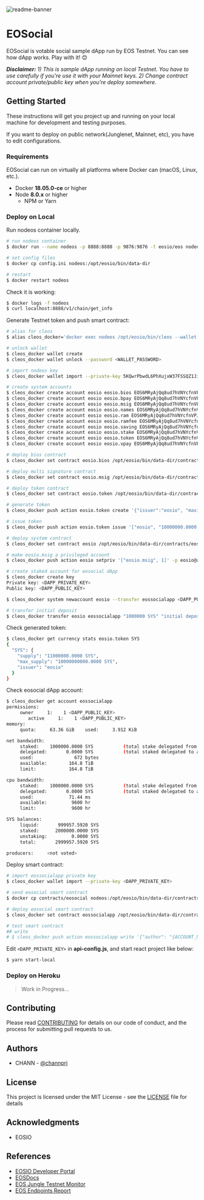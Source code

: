 ![readme-banner](https://user-images.githubusercontent.com/1831308/43113852-1bcf3c50-8f37-11e8-8e8d-d38d064ddbe9.png)

# EOSocial
EOSocial is votable social sample dApp run by EOS Testnet. You can see how dApp works. Play with it! 😊

_**Disclaimer:** 1) This is sample dApp running on local Testnet. You have to use carefully if you're use it with your Mainnet keys. 2) Change contract account private/public key when you're deploy somewhere._

## Getting Started
These instructions will get you project up and running on your local machine for development and testing purposes.

If you want to deploy on public network(Junglenet, Mainnet, etc), you have to edit configurations.

### Requirements
EOSocial can run on virtually all platforms where Docker can (macOS, Linux, etc.).

- Docker **18.05.0-ce** or higher
- Node **8.0.x** or higher
  - NPM or Yarn

### Deploy on Local
Run nodeos container locally.

```bash
# run nodeos container
$ docker run --name nodeos -p 8888:8888 -p 9876:9876 -t eosio/eos nodeosd.sh -e --http-alias=nodeos:8888 --http-alias=127.0.0.1:8888 --http-alias=localhost:8888

# set config files
$ docker cp config.ini nodeos:/opt/eosio/bin/data-dir

# restart
$ docker restart nodeos
```

Check it is working:

```bash
$ docker logs -f nodeos
$ curl localhost:8888/v1/chain/get_info
```

Generate Testnet token and push smart contract:

```bash
# alias for cleos
$ alias cleos_docker='docker exec nodeos /opt/eosio/bin/cleos --wallet-url http://localhost:8888'

# unlock wallet
$ cleos_docker wallet create
$ cleos_docker wallet unlock --password <WALLET_PASSWORD>

# import nodeos key
$ cleos_docker wallet import --private-key 5KQwrPbwdL6PhXujxW37FSSQZ1JiwsST4cqQzDeyXtP79zkvFD3

# create system accounts
$ cleos_docker create account eosio eosio.bios EOS6MRyAjQq8ud7hVNYcfnVPJqcVpscN5So8BhtHuGYqET5GDW5CV
$ cleos_docker create account eosio eosio.bpay EOS6MRyAjQq8ud7hVNYcfnVPJqcVpscN5So8BhtHuGYqET5GDW5CV
$ cleos_docker create account eosio eosio.msig EOS6MRyAjQq8ud7hVNYcfnVPJqcVpscN5So8BhtHuGYqET5GDW5CV
$ cleos_docker create account eosio eosio.names EOS6MRyAjQq8ud7hVNYcfnVPJqcVpscN5So8BhtHuGYqET5GDW5CV
$ cleos_docker create account eosio eosio.ram EOS6MRyAjQq8ud7hVNYcfnVPJqcVpscN5So8BhtHuGYqET5GDW5CV
$ cleos_docker create account eosio eosio.ramfee EOS6MRyAjQq8ud7hVNYcfnVPJqcVpscN5So8BhtHuGYqET5GDW5CV
$ cleos_docker create account eosio eosio.saving EOS6MRyAjQq8ud7hVNYcfnVPJqcVpscN5So8BhtHuGYqET5GDW5CV
$ cleos_docker create account eosio eosio.stake EOS6MRyAjQq8ud7hVNYcfnVPJqcVpscN5So8BhtHuGYqET5GDW5CV
$ cleos_docker create account eosio eosio.token EOS6MRyAjQq8ud7hVNYcfnVPJqcVpscN5So8BhtHuGYqET5GDW5CV
$ cleos_docker create account eosio eosio.vpay EOS6MRyAjQq8ud7hVNYcfnVPJqcVpscN5So8BhtHuGYqET5GDW5CV

# deploy bios contract
$ cleos_docker set contract eosio.bios /opt/eosio/bin/data-dir/contracts/eosio.bios -p eosio.bios

# deploy multi signature contract
$ cleos_docker set contract eosio.msig /opt/eosio/bin/data-dir/contracts/eosio.msig -p eosio.msig

# deploy token contract
$ cleos_docker set contract eosio.token /opt/eosio/bin/data-dir/contracts/eosio.token -p eosio.token

# generate token
$ cleos_docker push action eosio.token create '{"issuer":"eosio", "maximum_supply":"10000000000.0000 SYS", "can_freeze":0, "can_recall":0, "can_whitelist":0}' -p eosio.token

# issue token
$ cleos_docker push action eosio.token issue '["eosio", "10000000.0000 SYS", "first issue"]' -p eosio

# deploy system contract
$ cleos_docker set contract eosio /opt/eosio/bin/data-dir/contracts/eosio.system

# make eosio.msig a privileged account
$ cleos_docker push action eosio setpriv '["eosio.msig", 1]' -p eosio@active

# create staked account for eosocial dApp
$ cleos_docker create key
Private key: <DAPP_PRIVATE_KEY>
Public key: <DAPP_PUBLIC_KEY>

$ cleos_docker system newaccount eosio --transfer eossocialapp <DAPP_PUBLIC_KEY> --stake-net "1000000 SYS" --stake-cpu "1000000 SYS" --buy-ram "100000 SYS"

# transfer initial deposit
$ cleos_docker transfer eosio eossocialapp "1000000 SYS" "initial deposit"
```

Check generated token:

```bash
$ cleos_docker get currency stats eosio.token SYS
{
  "SYS": {
    "supply": "11000000.0000 SYS",
    "max_supply": "10000000000.0000 SYS",
    "issuer": "eosio"
  }
}
```

Check eosocial dApp account:

```bash
$ cleos_docker get account eossocialapp
permissions:
     owner     1:    1 <DAPP_PUBLIC_KEY>
        active     1:    1 <DAPP_PUBLIC_KEY>
memory:
     quota:     63.36 GiB    used:     3.912 KiB

net bandwidth:
     staked:    1000000.0000 SYS           (total stake delegated from account to self)
     delegated:       0.0000 SYS           (total staked delegated to account from others)
     used:               672 bytes
     available:        164.8 TiB
     limit:            164.8 TiB

cpu bandwidth:
     staked:    1000000.0000 SYS           (total stake delegated from account to self)
     delegated:       0.0000 SYS           (total staked delegated to account from others)
     used:             71.44 ms
     available:         9600 hr
     limit:             9600 hr

SYS balances:
     liquid:       999957.5920 SYS
     staked:      2000000.0000 SYS
     unstaking:         0.0000 SYS
     total:       2999957.5920 SYS

producers:     <not voted>
```

Deploy smart contract:

```bash
# import eossocialapp private key
$ cleos_docker wallet import --private-key <DAPP_PRIVATE_KEY>

# send eosocial smart contract
$ docker cp contracts/eosocial nodeos:/opt/eosio/bin/data-dir/contracts/

# deploy eosocial smart contract
$ cleos_docker set contract eossocialapp /opt/eosio/bin/data-dir/contracts/eosocial

# test smart contract
## write
# $ cleos_docker push action eossocialapp write '{"author": "{ACCOUNT_NAME}", "content": "first post"}' -p {ACCOUNT_NAME}
```

Edit `<DAPP_PRIVATE_KEY>` in **api-config.js**, and start react project like below:

```bash
$ yarn start-local
```

### Deploy on Heroku
> Work in Progress...

## Contributing
Please read [CONTRIBUTING](CONTRIBUTING.md) for details on our code of conduct, and the process for submitting pull requests to us.

## Authors
- CHANN - [@channprj](https://github.com/channprj)

## License
This project is licensed under the MIT License - see the [LICENSE](LICENSE) file for details

## Acknowledgments
- EOSIO

## References
- [EOSIO Developer Portal](https://developers.eos.io/)
- [EOSDocs](https://www.eosdocs.io/)
- [EOS Jungle Testnet Monitor](http://jungle.cryptolions.io/)
- [EOS Endpoints Report](https://validate.eosnation.io/reports/endpoints.html)

